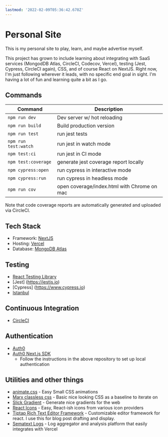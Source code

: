 ```yaml
---
lastmod: '2022-02-09T05:36:42.678Z'
---
```

# Personal Site

This is my personal site to play, learn, and maybe advertise myself.

This project has grown to include learning about integrating with SaaS services (MongodDB Atlas, CircleCI, Codecov, Vercel), testing (Jest, Cypress, CircleCI again), CSS, and of course React on NextJS. Right now, I'm just following wherever it leads, with no specific end goal in sight. I'm having a lot of fun and learning quite a bit as I go.

## Commands

| Command              | Description                                 |
| -------------------- | ------------------------------------------- |
| `npm run dev`        | Dev server w/ hot reloading                 |
| `npm run build`      | Build production version                    |
| `npm run test`       | run jest tests                              |
| `npm run test:watch` | run jest in watch mode                      |
| `npm test:ci`        | run jest in CI mode                         |
| `npm test:coverage`  | generate jest coverage report locally       |
| `npm cypress:open`   | run cypress in interactive mode             |
| `npm cypress:run`    | run cypress in headless mode                |
| `npm run cov`        | open coverage/index.html with Chrome on mac |

Note that code coverage reports are automatically generated and uploaded via CircleCI.

## Tech Stack

-   Framework: [NextJS](https://nextjs.org/)
-   Hosting: [Vercel](https://vercel.com)
-   Database: [MongoDB Atlas](https://www.mongodb.com/atlas/database)

## Testing

-   [React Testing Library](https://testing-library.com/docs/react-testing-library/intro/)
-   [Jest] (https://jestjs.io)
-   [Cypress] (https://www.cypress.io)
-   [Istanbul](https://istanbul.js.org)


## Continuous Integration

-   [CircleCI](https://circleci.com/)

## Authentication
- [Auth0](https://www.auth0.com/)
- [Auth0 Next.js SDK](https://github.com/auth0/nextjs-auth0)
  - Follow the instructions in the above repository to set up local authentication

## Utilities and other things

-   [animate.css](https://animate.style/) - Easy Small CSS animations
-   [Marx classless css](https://mblode.github.io/marx/) - Basic nice looking CSS as a baseline to iterate on
-   [Slick Gradient](https://slick-gradient.vercel.app/?ref=producthunt) - Generate nice gradients for the web
-   [React Icons](https://react-icons.github.io/react-icons/) - Easy, React-ish icons from various icon providers
-   [Tiptap Rich Text Editor Framework](https://tiptap.dev/) - Customizable editor framework for react. I use this for blog post drafting and display.
-   [Sematext Logs](https://sematext.com/) - Log aggregator and analysis platform that easily integrates with Vercel
